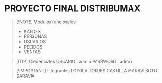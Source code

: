 # **PROYECTO FINAL DISTRIBUMAX**


> [!NOTE] Modulos funcionales
> - KARDEX
> - PERSONAS
> - USUARIOS
> - PEDIDOS
> - VENTAS


> [!TIP] Credenciales
> USUARIO : admin
> PASSWORD : admin


> [!IMPORTANT] Integrantes
> LOYOLA TORRES
> CASTILLA MARAVÍ
> SOTO SARAVIA
